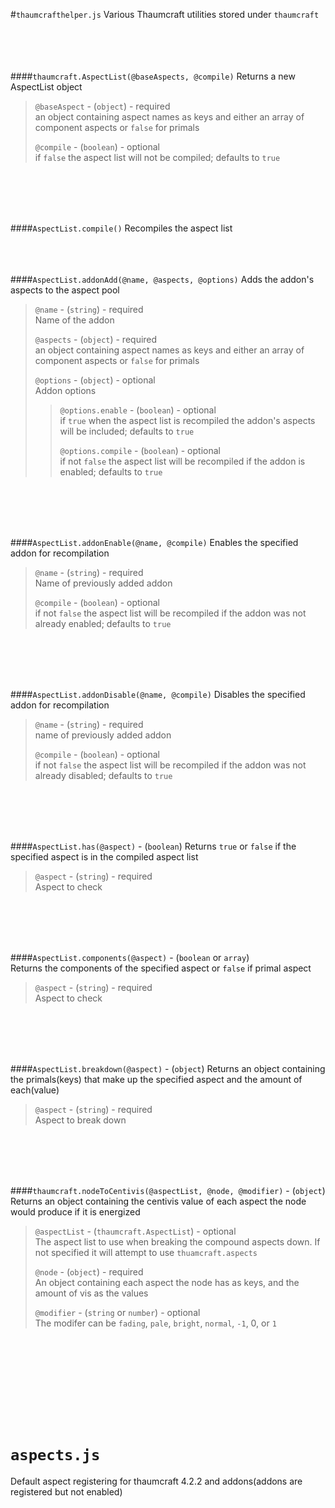 #`thaumcrafthelper.js`
Various Thaumcraft utilities stored under `thaumcraft`  
&nbsp;  
&nbsp;  
&nbsp;  
&nbsp;  

####`thaumcraft.AspectList(@baseAspects, @compile)`
Returns a new AspectList object
> `@baseAspect` - (`object`) - required  
> an object containing aspect names as keys and either an array of component aspects or `false` for primals
>  
> `@compile` - (`boolean`) - optional  
> if `false` the aspect list will not be compiled; defaults to `true`

&nbsp;  
&nbsp;  
&nbsp;  
&nbsp;  

####`AspectList.compile()`
Recompiles the aspect list
&nbsp;  
&nbsp;  
&nbsp;  
&nbsp;  

####`AspectList.addonAdd(@name, @aspects, @options)`
Adds the addon's aspects to the aspect pool

> `@name` - (`string`) - required  
> Name of the addon
>
> `@aspects` - (`object`) - required  
> an object containing aspect names as keys and either an array of component aspects or `false` for primals
>
> `@options` - (`object`) - optional  
> Addon options
>
> > `@options.enable` - (`boolean`) - optional  
> > if `true` when the aspect list is recompiled the addon's aspects will be included; defaults to `true`
> >
> > `@options.compile` - (`boolean`) - optional  
> > if not `false` the aspect list will be recompiled if the addon is enabled; defaults to `true`
> >

&nbsp;  
&nbsp;  
&nbsp;  
&nbsp;  

####`AspectList.addonEnable(@name, @compile)`
Enables the specified addon for recompilation

> `@name` - (`string`) - required  
> Name of previously added addon
>
> `@compile` - (`boolean`) - optional  
> if not `false` the aspect list will be recompiled if the addon was not already enabled; defaults to `true`

&nbsp;  
&nbsp;  
&nbsp;  
&nbsp;  

####`AspectList.addonDisable(@name, @compile)`
Disables the specified addon for recompilation

> `@name` - (`string`) - required  
> name of previously added addon  
>  
> `@compile` - (`boolean`) - optional  
> if not `false` the aspect list will be recompiled if the addon was not already disabled; defaults to `true`  

&nbsp;  
&nbsp;  
&nbsp;  
&nbsp;  
 
####`AspectList.has(@aspect)` - (`boolean`)
Returns `true` or `false` if the specified aspect is in the compiled aspect list
> `@aspect` - (`string`) - required  
> Aspect to check

&nbsp;  
&nbsp;  
&nbsp;  
&nbsp;  

####`AspectList.components(@aspect)` - (`boolean` or `array`)  
Returns the components of the specified aspect or `false` if primal aspect
> `@aspect` - (`string`) - required  
> Aspect to check

&nbsp;  
&nbsp;  
&nbsp;  
&nbsp;  

####`AspectList.breakdown(@aspect)` - (`object`)
Returns an object containing the primals(keys) that make up the specified aspect and the amount of each(value)
> `@aspect` - (`string`) - required  
> Aspect to break down

&nbsp;  
&nbsp;  
&nbsp;  
&nbsp;  

####`thaumcraft.nodeToCentivis(@aspectList, @node, @modifier)` - (`object`)
Returns an object containing the centivis value of each aspect the node would produce if it is energized
> `@aspectList` - (`thaumcraft.AspectList`) - optional  
> The aspect list to use when breaking the compound aspects down. If not specified it will attempt to use `thuamcraft.aspects`
>
> `@node` - (`object`) - required  
> An object containing each aspect the node has as keys, and the amount of vis as the values
>
> `@modifier` - (`string` or `number`) - optional  
> The modifer can be `fading`, `pale`, `bright`, `normal`, `-1`, 0, or `1`

&nbsp;  
&nbsp;  
&nbsp;  
&nbsp;  
&nbsp;  
&nbsp;  
&nbsp;  
&nbsp;  



  
  
# `aspects.js`
Default aspect registering for thaumcraft 4.2.2 and addons(addons are registered but not enabled)